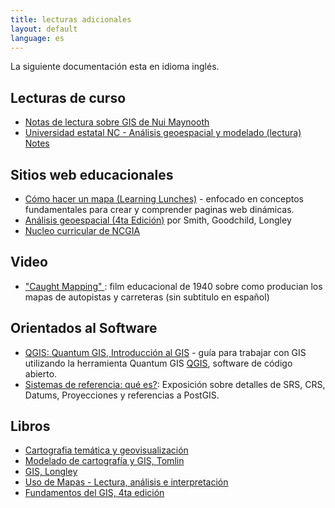 ```yaml
---
title: lecturas adicionales
layout: default
language: es
---
```


La siguiente documentación esta en idioma inglés.

## Lecturas de curso

* [Notas de lectura sobre GIS de Nui Maynooth](http://www.nuim.ie/staff/dpringle/gis/lectures.shtml)
* [Universidad estatal NC - Análisis geoespacial y modelado (lectura) Notes](http://courses.ncsu.edu/mea582/common/GIS_anal_lecture/GIS_Anal_Lectall.html)

## Sitios web educacionales

* [Cómo hacer un mapa (Learning Lunches)](https://github.com/veltman/learninglunches/tree/master/maps) - enfocado en  conceptos fundamentales para crear y comprender paginas web dinámicas.
* [Análisis geoespacial (4ta Edición)](http://www.spatialanalysisonline.com/HTML/index.html) por Smith, Goodchild, Longley
* [Nucleo curricular de NCGIA](http://www.geog.ubc.ca/courses/klink/gis.notes/ncgia/toc.html)

## Video

* ["Caught Mapping" ](https://archive.org/details/CaughtMa1940): film educacional de 1940 sobre como producian los mapas de autopistas y carreteras (sin subtitulo en español)

## Orientados al Software

* [QGIS: Quantum GIS, Introducción al GIS](http://www.qgis.org/en/docs/gentle_gis_introduction/index.html) - guía para trabajar con GIS utilizando la herramienta Quantum GIS [QGIS](http://qgis.org/en/site/), software de código abierto.
* [Sistemas de referencia: qué es?](https://weblogs.java.net/blog/manningpubs/archive/2013/02/13/spatial-reference-system-what-it): Exposición sobre detalles de SRS, CRS, Datums, Proyecciones y referencias a PostGIS.

## Libros

* [Cartografia temática y geovisualización](http://www.amazon.com/Thematic-Cartography-Geovisualization-3rd-Edition/dp/0132298341)
* [Modelado de cartografía y GIS, Tomlin](http://www.amazon.com/GIS-Cartographic-Modeling-Dana-Tomlin/dp/158948309X)
* [GIS, Longley](http://www.amazon.com/Geographic-Information-Systems-Science-Longley/dp/0470721448)
* [Uso de Mapas - Lectura, análisis e interpretación](http://www.amazon.com/Map-Use-Reading-Analysis-Interpretation/dp/1589482794)
* [Fundamentos del GIS, 4ta edición](http://wwwkpaulbolstad.net/gisbook.html)
